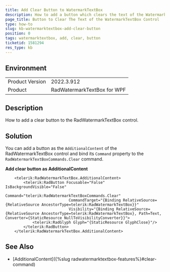```yaml
---
title: Add Clear Button to WatermarkTextBox
description: How to add a button which clears the text of the WatermarkTextBox Control.
page_title: Button to Clear The Text of the WatermarkTextBox Control
type: how-to
slug: kb-watermarktextbox-add-clear-button
position: 0
tags: watermarktextbox, add, clear, button
ticketid: 1581294
res_type: kb
---
```


## Environment
<table>
	<tr>
		<td>Product Version</td>
		<td>2022.3.912</td>
	</tr>
	<tr>
		<td>Product</td>
		<td>RadWatermarkTextBox for WPF</td>
	</tr>
</table>

## Description

How to add a clear button to the RadWatermarkTextBox control.

## Solution

You can add a button as the `AdditionalContent` of the RadWatermarkTextBox control and bind its `Command` property to the `RadWatermarkTextBoxCommands.Clear` command.

__Add clear button as AdditionalContent__ 
```XAML
	<telerik:RadWatermarkTextBox.AdditionalContent>
		<telerik:RadButton Focusable="False" IsBackgroundVisible="False"
							Command="telerik:RadWatermarkTextBoxCommands.Clear"
							CommandTarget="{Binding RelativeSource={RelativeSource AncestorType=telerik:RadWatermarkTextBox}}"
							Visibility="{Binding RelativeSource={RelativeSource AncestorType=telerik:RadWatermarkTextBox}, Path=Text, Converter={StaticResource NullToVisibilityConverter}}">
			<telerik:RadGlyph Glyph="{StaticResource GlyphClose}"/>
		</telerik:RadButton>
	</telerik:RadWatermarkTextBox.AdditionalContent>
```

## See Also
* [AdditionalContent]({%slug radwatermarktextbox-features%}#clear-command)